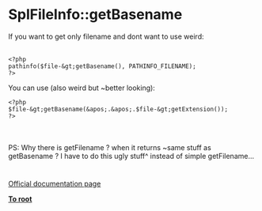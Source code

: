 # SplFileInfo::getBasename



If you want to get only filename and dont want to use weird:<br><br>

```
<?php
pathinfo($file-&gt;getBasename(), PATHINFO_FILENAME);
?>
```


You can use (also weird but ~better looking):



```
<?php
$file-&gt;getBasename(&apos;.&apos;.$file-&gt;getExtension());
?>
```
<br><br>PS: Why there is getFilename ? when it returns ~same stuff as getBasename ? I have to do this ugly stuff^ instead of simple getFilename...  

#

[Official documentation page](https://www.php.net/manual/en/splfileinfo.getbasename.php)

**[To root](/README.md)**